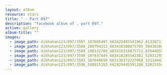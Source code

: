 ```yaml
---
layout: album
resource: stars
title: " - Part 097"
description: "facebook album of , part 097."
active: gallery
album-title: ""
images:
  - image_path: dikhahan123/097/3587_107885497_683422485541962_813387132992383129_n.jpg
  - image_path: dikhahan123/097/3588_108794313_683418388875705_5643638074926951040_n.jpg
  - image_path: dikhahan123/097/3589_108132709_683418318875712_8264405993119316925_n.jpg
  - image_path: dikhahan123/097/3590_107837449_683418285542382_5283129519199092573_n.jpg
  - image_path: dikhahan123/097/3593_107648690_683138172237060_331144424482448594_n.jpg
  - image_path: dikhahan123/097/3596_108015183_682929445591266_5201535413056069394_n.jpg
---
```

